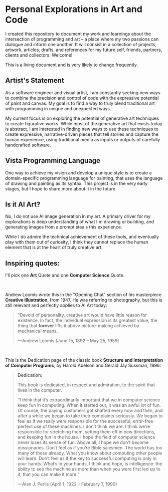 # Personal Explorations in Art and Code

I created this repository to document my work and learnings about the intersection of programming and art – a place where my two passions can dialogue and inform one another. It will consist in a collection of projects, artwork, articles, drafts, and references for my future self, friends, partners, clients and collectors. Welcome!

This is a living document and is very likely to change frequently.

## Artist's Statement

As a software engineer and visual artist, I am constantly seeking new ways to combine the precision and control of code with the expressive potential of paint and canvas. My goal is to find a way to truly blend traditional art with programming in unique and unexpected ways.

My current focus is on exploring the potential of generative art techniques to create figurative works. While most of the generative art that exists today is abstract, I am interested in finding new ways to use these techniques to create expressive, narrative-driven pieces that tell stories and capture the human experience, using traditional media as inputs or outputs of carefully handcrafted software.

## Vista Programming Language

One way to achieve my vision and develop a unique style is to create a domain-specific programming language for painting, that uses the language of drawing and painting as its syntax. This project is in the very early stages, but I hope to share more about it in the future.

## Is it AI Art?

No, I do not use AI image generation in my art. A primary driver for my explorations is deep understanding of what I'm drawing or building, and generating images from a prompt steals this experience.

While I do admire the technical achievement of these tools, and eventually play with them out of curiosity, I think they cannot replace the human element that is at the heart of truly creative art.


## Inspiring quotes:

I'll pick one **Art** Quote and one **Computer Science** Quote.

&nbsp;

Andrew Loomis wrote this in the "Opening Chat" section of his masterpiece **Creative Illustration**, from 1947. He was referring to photography, but this is still relevant and perfectly applies to AI Art today:

> "Devoid of personality, creative art would have little reason for existence. In fact, the individual expression is its greatest value, the thing that **forever** lifts it above picture-making achieved by mechanical means.
>
>   —Andrew Loomis (June 15, 1892 – May 25, 1959)

&nbsp;

This is the Dedication page of the classic book **Structure and Interpretation of Computer Programs**, by Harold Abelson and Gerald Jay Sussman, 1996:

> **Dedication:**
>
> This book is dedicated, in respect and admiration, to the spirit that lives in the computer.
> 
> “I think that it’s extraordinarily important that we in computer science keep fun in computing. When it started out, it was an awful lot of fun. Of course, the paying customers got shafted every now and then, and after a while we began to take their complaints seriously. We began to feel as if we really were responsible for the successful, error-free perfect use of these machines. I don’t think we are. I think we’re responsible for stretching them, setting them off in new directions, and keeping fun in the house. I hope the field of computer science never loses its sense of fun. Above all, I hope we don’t become missionaries. Don’t feel as if you’re Bible salesmen. The world has too many of those already. What you know about computing other people will learn. Don’t feel as if the key to successful computing is only in your hands. What’s in your hands, I think and hope, is intelligence: the ability to see the machine as more than when you were first led up to it, that you can make it more.”
> 
>   —Alan J. Perlis (April 1, 1922 – February 7, 1990) 